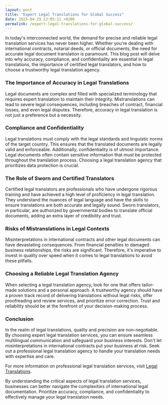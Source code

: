 ```yaml
---
layout: post
title: "Expert Legal Translations for Global Success"
date: 2025-04-29 13:05:11 +0200
permalink: /expert-legal-translations-for-global-success/
---
```



In today's interconnected world, the demand for precise and reliable legal translation services has never been higher. Whether you're dealing with international contracts, notarial deeds, or official documents, the need for accurate legal document translation is paramount. This blog post will delve into why accuracy, compliance, and confidentiality are essential in legal translations, the importance of certified legal translators, and how to choose a trustworthy legal translation agency.

### The Importance of Accuracy in Legal Translations

Legal documents are complex and filled with specialized terminology that requires expert translation to maintain their integrity. Mistranslations can lead to severe legal consequences, including breaches of contract, financial losses, and even legal disputes. Therefore, accuracy in legal translation is not just a preference but a necessity.

### Compliance and Confidentiality

Legal translations must comply with the legal standards and linguistic norms of the target country. This ensures that the translated documents are legally valid and enforceable. Additionally, confidentiality is of utmost importance. Legal documents often contain sensitive information that must be protected throughout the translation process. Choosing a legal translation agency that prioritizes data protection is crucial.

### The Role of Sworn and Certified Translators

Certified legal translators are professionals who have undergone rigorous training and have achieved a high level of proficiency in legal translation. They understand the nuances of legal language and have the skills to ensure translations are both accurate and legally sound. Sworn translators, in particular, are authorized by governmental bodies to translate official documents, adding an extra layer of credibility and trust.

### Risks of Mistranslations in Legal Contexts

Misinterpretations in international contracts and other legal documents can have devastating consequences. From financial penalties to damaged business relationships, the risks are significant. Therefore, it's imperative to invest in quality over speed when it comes to legal translations to avoid these pitfalls.

### Choosing a Reliable Legal Translation Agency

When selecting a legal translation agency, look for one that offers tailor-made solutions and a personal approach. A trustworthy agency should have a proven track record of delivering translations without legal risks, offer proofreading and review services, and prioritize error correction. Trust and reliability should be at the forefront of your decision-making process.

### Conclusion

In the realm of legal translations, quality and precision are non-negotiable. By choosing expert legal translation services, you can ensure seamless multilingual communication and safeguard your business interests. Don't let misinterpretations in international contracts put your business at risk. Seek out a professional legal translation agency to handle your translation needs with expertise and care.

For more information on professional legal translation services, visit [Legal Translations](https://www.legaltranslations.be/).

By understanding the critical aspects of legal translation services, businesses can better navigate the complexities of international legal documentation. Prioritize accuracy, compliance, and confidentiality to effectively manage your legal translation needs.